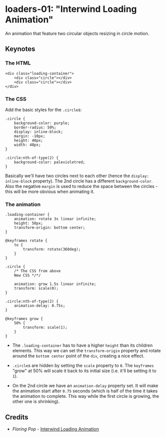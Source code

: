 # loaders-01: "Interwind Loading Animation"

An animation that feature two circular objects resizing in circle motion.

## Keynotes

### The HTML

    <div class="loading-container">
        <div class="circle"></div>
        <div class="circle"></div>
    </div>

### The CSS

Add the basic styles for the `.circle`s:

    .circle {
        background-color: purple;
        border-radius: 50%;
        display: inline-block;
        margin: -10px;
        height: 40px;
        width: 40px;
    }

    .circle:nth-of-type(2) {
        background-color: palevioletred;
    }

Basically we'll have two circles next to each other (hence the `display: inline-block` property). The 2nd circle has a different `background-color`. Also the negative `margin` is used to reduce the space between the circles - this will be more obvious when animating it.

### The animation

    .loading-container {
        animation: rotate 3s linear infinite;
        height: 50px;
        transform-origin: bottom center;
    }

    @keyframes rotate {
        to {
            transform: rotate(360deg);
        }
    }

    .circle {
        /* The CSS from above
        New CSS */*/

        animation: grow 1.5s linear infinite;
        transform: scale(0);
    }

    .circle:nth-of-type(2) {
        animation-delay: 0.75s;
    }

    @keyframes grow {
        50% {
            transform: scale(1);
        }
    }


+ The `.loading-container` has to have a higher `height` than its children elements. This way we can set the `transform-origin` property and rotate around the `bottom center` point of the `div`, creating a nice effect.

+ `.circle`s are hidden by setting the `scale` property to `0`. The `keyframes` "grow" at 50% will scale it back to its initial size (i.e. it'll be setting it to `1`).

+ On the 2nd circle we have an `animation-delay` property set. It will make the animation start after `0.75` seconds (which is half of the time it takes the animation to complete. This way while the first circle is growing, the other one is shrinking).  

## Credits

- _Floring Pop_ - [Interwind Loading Animation](https://www.florin-pop.com/blog/2019/03/interwind-loading-animation/)

